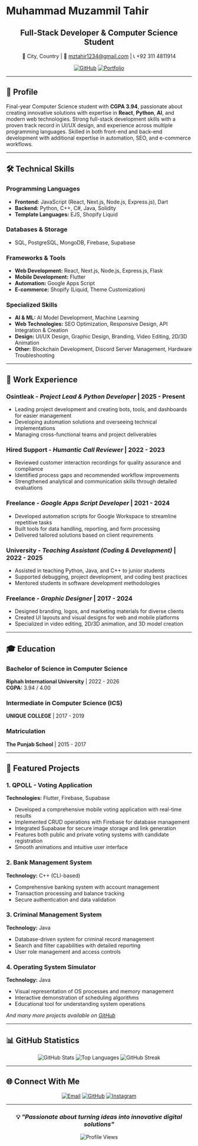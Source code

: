# Muhammad Muzammil Tahir

<div align="center">

## Full-Stack Developer & Computer Science Student

📍 City, Country | 📧 mztahir1234@gmail.com | 📞 +92 311 4811914

[![GitHub](https://img.shields.io/badge/GitHub-mzrox-black?style=flat-square&logo=github)](https://github.com/mzrox)
[![Portfolio](https://img.shields.io/badge/Portfolio-Visit-blue?style=flat-square&logo=web)](https://github.com/mzrox/CV)

</div>

---

## 🎯 Profile

Final-year Computer Science student with **CGPA 3.94**, passionate about creating innovative solutions with expertise in **React**, **Python**, **AI**, and modern web technologies. Strong full-stack development skills with a proven track record in UI/UX design, and experience across multiple programming languages. Skilled in both front-end and back-end development with additional expertise in automation, SEO, and e-commerce workflows.

---

## 🛠️ Technical Skills

### **Programming Languages**
- **Frontend:** JavaScript (React, Next.js, Node.js, Express.js), Dart
- **Backend:** Python, C++, C#, Java, Solidity
- **Template Languages:** EJS, Shopify Liquid

### **Databases & Storage**
- SQL, PostgreSQL, MongoDB, Firebase, Supabase

### **Frameworks & Tools**
- **Web Development:** React, Next.js, Node.js, Express.js, Flask
- **Mobile Development:** Flutter
- **Automation:** Google Apps Script
- **E-commerce:** Shopify (Liquid, Theme Customization)

### **Specialized Skills**
- **AI & ML:** AI Model Development, Machine Learning
- **Web Technologies:** SEO Optimization, Responsive Design, API Integration & Creation
- **Design:** UI/UX Design, Graphic Design, Branding, Video Editing, 2D/3D Animation
- **Other:** Blockchain Development, Discord Server Management, Hardware Troubleshooting

---

## 💼 Work Experience

### **Osintleak** - *Project Lead & Python Developer* | 2025 - Present
- Leading project development and creating bots, tools, and dashboards for easier management
- Developing automation solutions and overseeing technical implementations
- Managing cross-functional teams and project deliverables

### **Hired Support** - *Humantic Call Reviewer* | 2022 - 2023
- Reviewed customer interaction recordings for quality assurance and compliance
- Identified process gaps and recommended workflow improvements
- Strengthened analytical and communication skills through detailed evaluations

### **Freelance** - *Google Apps Script Developer* | 2021 - 2024
- Developed automation scripts for Google Workspace to streamline repetitive tasks
- Built tools for data handling, reporting, and form processing
- Delivered tailored solutions based on client requirements

### **University** - *Teaching Assistant (Coding & Development)* | 2022 - 2025
- Assisted in teaching Python, Java, and C++ to junior students
- Supported debugging, project development, and coding best practices
- Mentored students in software development methodologies

### **Freelance** - *Graphic Designer* | 2017 - 2024
- Designed branding, logos, and marketing materials for diverse clients
- Created UI layouts and visual designs for web and mobile platforms
- Specialized in video editing, 2D/3D animation, and 3D model creation

---

## 🎓 Education

### **Bachelor of Science in Computer Science**
**Riphah International University** | 2022 - 2026  
**CGPA:** 3.94 / 4.00

### **Intermediate in Computer Science (ICS)**
**UNIQUE COLLEGE** | 2017 - 2019

### **Matriculation**
**The Punjab School** | 2015 - 2017

---

## 🚀 Featured Projects

### **1. QPOLL - Voting Application**
**Technologies:** Flutter, Firebase, Supabase  
- Developed a comprehensive mobile voting application with real-time results
- Implemented CRUD operations with Firebase for database management
- Integrated Supabase for secure image storage and link generation
- Features both public and private voting systems with candidate registration
- Smooth animations and intuitive user interface

### **2. Bank Management System**
**Technology:** C++ (CLI-based)  
- Comprehensive banking system with account management
- Transaction processing and balance tracking
- Secure authentication and data validation

### **3. Criminal Management System**
**Technology:** Java  
- Database-driven system for criminal record management
- Search and filter capabilities with detailed reporting
- User role management and access controls

### **4. Operating System Simulator**
**Technology:** Java  
- Visual representation of OS processes and memory management
- Interactive demonstration of scheduling algorithms
- Educational tool for understanding system operations

*And many more projects available on [GitHub](https://github.com/mzrox)*

---

## 📊 GitHub Statistics

<div align="center">

<img src="https://github-readme-stats.vercel.app/api?username=mzrox&show_icons=true&theme=radical&hide_border=true" alt="GitHub Stats" />

<img src="https://github-readme-stats.vercel.app/api/top-langs/?username=mzrox&layout=compact&theme=radical&hide_border=true" alt="Top Languages" />

<img src="https://github-readme-streak-stats.herokuapp.com/?user=mzrox&theme=radical&hide_border=true" alt="GitHub Streak" />

</div>

---

## 🌐 Connect With Me

<div align="center">

[![Email](https://img.shields.io/badge/Email-mztahir1234@gmail.com-red?style=for-the-badge&logo=gmail)](mailto:mztahir1234@gmail.com)
[![GitHub](https://img.shields.io/badge/GitHub-mzrox-black?style=for-the-badge&logo=github)](https://github.com/mzrox)
[![Instagram](https://img.shields.io/badge/Instagram-mzrox-purple?style=for-the-badge&logo=instagram)](https://instagram.com/mzrox)

</div>

---

<div align="center">

### 💡 *"Passionate about turning ideas into innovative digital solutions"*

![Profile Views](https://komarev.com/ghpvc/?username=mzrox&label=Profile%20views&color=0e75b6&style=flat)

</div>
